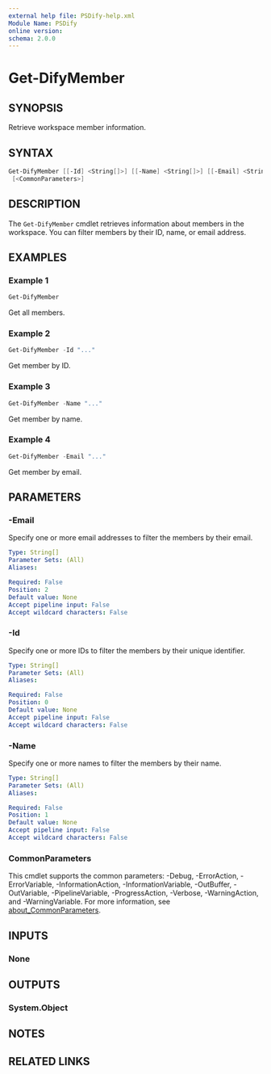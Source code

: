 ```yaml
---
external help file: PSDify-help.xml
Module Name: PSDify
online version:
schema: 2.0.0
---
```


# Get-DifyMember

## SYNOPSIS

Retrieve workspace member information.

## SYNTAX

```powershell
Get-DifyMember [[-Id] <String[]>] [[-Name] <String[]>] [[-Email] <String[]>]
 [<CommonParameters>]
```

## DESCRIPTION

The `Get-DifyMember` cmdlet retrieves information about members in the workspace. You can filter members by their ID, name, or email address.

## EXAMPLES

### Example 1

```powershell
Get-DifyMember
```

Get all members.

### Example 2

```powershell
Get-DifyMember -Id "..."
```

Get member by ID.

### Example 3

```powershell
Get-DifyMember -Name "..."
```

Get member by name.

### Example 4

```powershell
Get-DifyMember -Email "..."
```

Get member by email.

## PARAMETERS

### -Email

Specify one or more email addresses to filter the members by their email.

```yaml
Type: String[]
Parameter Sets: (All)
Aliases:

Required: False
Position: 2
Default value: None
Accept pipeline input: False
Accept wildcard characters: False
```

### -Id

Specify one or more IDs to filter the members by their unique identifier.

```yaml
Type: String[]
Parameter Sets: (All)
Aliases:

Required: False
Position: 0
Default value: None
Accept pipeline input: False
Accept wildcard characters: False
```

### -Name

Specify one or more names to filter the members by their name.

```yaml
Type: String[]
Parameter Sets: (All)
Aliases:

Required: False
Position: 1
Default value: None
Accept pipeline input: False
Accept wildcard characters: False
```

### CommonParameters

This cmdlet supports the common parameters: -Debug, -ErrorAction, -ErrorVariable, -InformationAction, -InformationVariable, -OutBuffer, -OutVariable, -PipelineVariable, -ProgressAction, -Verbose, -WarningAction, and -WarningVariable. For more information, see [about_CommonParameters](http://go.microsoft.com/fwlink/?LinkID=113216).

## INPUTS

### None

## OUTPUTS

### System.Object

## NOTES

## RELATED LINKS
